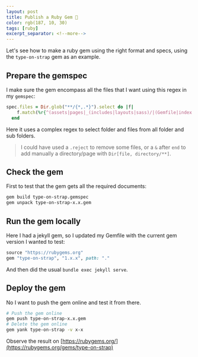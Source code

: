 ```yaml
---
layout: post
title: Publish a Ruby Gem 💎
color: rgb(187, 10, 30)
tags: [ruby]
excerpt_separator: <!--more-->
---
```


Let's see how to make a ruby gem using the right format and specs, 
using the `type-on-strap` gem as an example.

<!--more-->

## Prepare the gemspec

I make sure the gem encompass all the files that I want using this regex in my `gemspec`:

```ruby
spec.files = Dir.glob("**/{*,.*}").select do |f|
    f.match(%r{^(assets|pages|_(includes|layouts|sass)/|(Gemfile|index.html)((\.(txt|md|markdown)|$)))}i)
  end
```

Here it uses a complex regex to select folder and files from all folder and sub folders.

> I could have used a `.reject` to remove some files, or a `&` after `end` to add manually a directory/page with `Dir[file, directory/**]`.

## Check the gem

First to test that the gem gets all the required documents:
```bash
gem build type-on-strap.gemspec 
gem unpack type-on-strap-x.x.gem 
```

## Run the gem locally

Here I had a jekyll gem, so I updated my Gemfile with the current gem version I wanted to test:

```ruby
source "https://rubygems.org"
gem "type-on-strap", "1.x.x", path: "."
```

And then did the usual `bundle exec jekyll serve`.

## Deploy the gem

No I want to push the gem online and test it from there. 

```bash
# Push the gem online
gem push type-on-strap-x.x.gem 
# Delete the gem online
gem yank type-on-strap -v x-x 
```

Observe the result on [https://rubygems.org/](https://rubygems.org/gems/type-on-strap)
